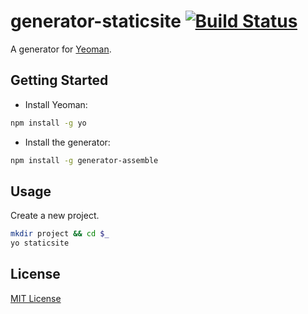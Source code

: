 # generator-staticsite [![Build Status](https://secure.travis-ci.org/adrianolaru/generator-staticsite.png?branch=master)](https://travis-ci.org/adrianolaru/generator-staticsite)

A generator for [Yeoman](http://yeoman.io).


## Getting Started

- Install Yeoman:

```bash
npm install -g yo
```


- Install the generator:

```bash
npm install -g generator-assemble
```

## Usage

Create a new project.

```bash
mkdir project && cd $_
yo staticsite
```

## License

[MIT License](http://en.wikipedia.org/wiki/MIT_License)
